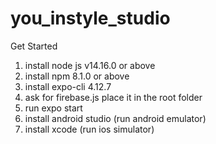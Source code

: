 # you_instyle_studio

Get Started
1. install node js  v14.16.0 or above 
2. install npm  8.1.0 or above
3. install expo-cli 4.12.7
4. ask for firebase.js place it in the root folder
5. run expo start
6. install android studio (run android emulator)
7. install xcode (run ios simulator)
  
